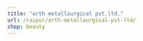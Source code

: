```yaml
---
title: "arth metallaurgical pvt.ltd."
url: /raipur/arth-metallaurgical-pvt-ltd/
shop: beauty
---
```

